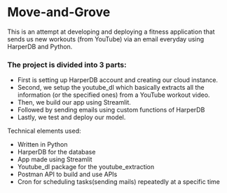 # Move-and-Grove

This is an attempt at developing and deploying a fitness application that sends us new workouts (from YouTube) via an email everyday using HarperDB
and Python.

 ### The project is divided into 3 parts:
- First is setting up HarperDB account and creating our cloud instance.
- Second, we setup the youtube_dl which basically extracts all the information (or the specified ones) from a YouTube workout video.
- Then, we build our app using Streamlit.
- Followed by sending emails using custom functions of HarperDB
- Lastly, we test and deploy our model. 

Technical elements used:
- Written in Python 
- HarperDB for the database 
- App made using Streamlit 
- Youtube_dl package for the youtube_extraction 
- Postman API  to build and use APIs
- Cron for scheduling tasks(sending mails) repeatedly at a specific time
